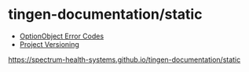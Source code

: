 <!-- u250429 -->

# tingen-documentation/static

* [OptionObject Error Codes](https://spectrum-health-systems.github.io/tingen-documentation/static/optionobject-error-codes)
* [Project Versioning](https://spectrum-health-systems.github.io/tingen-documentation/static/project-versioning)

https://spectrum-health-systems.github.io/tingen-documentation/static
